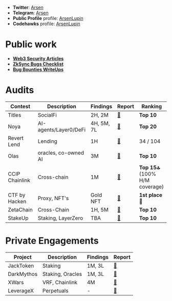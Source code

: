 - **Twitter**: [Arsen](https://x.com/arsen_bt) 
- **Telegram**: [Arsen](https://t.me/ars_bt) 
- **Public Profile** profile: [ArsenLupin](https://audits.sherlock.xyz/watson/ArsenLupin)
- **Codehawks** profile: [ArsenLupin](https://codehawks.cyfrin.io/profile/clo0efgmz0000l808rjflfsbz/)

# Public work
- [**Web3 Security Articles**](https://mirror.xyz/0x3Cc99bfc69575CFA83658CAb5256D98143a2aAaa)
- [**ZkSync Bugs Checklist**](https://github.com/Senya123/ZkSync-PreviousBugs)
- [**Bug Bounties WriteUps**](https://github.com/Senya123/Bounties-Exploit-Bugs)


# Audits

|Contest|Description|Findings|Report|Ranking|
|-------|-----------|--------|------|------|
|Titles|SocialFi|2H, 2M|[📄](https://github.com/Senya123/Contests/blob/main/Titles.md)|**Top 10**|
|Noya| AI-agents/Layer0/DeFi| 4H, 5M, 7L |[📄](https://code4rena.com/audits/2024-04-noya#top)|**Top 20**|
|Revert Lend|Lending|1H|[📄](https://code4rena.com/findings/past-finding/342?repo_name=2024-03-revert-lend-findings&issue_number=299)|34 / 104|
|Olas| oracles, co-owned AI| 3M |[📄](https://code4rena.com/audits/2024-05-olas#top)|**Top 10**|
|CCIP Chainlink| Cross-chain | 1M | [📄](https://codehawks.cyfrin.io/c/2024-07-CL-CCIP/results?lt=contest&page=1&sc=reward&sj=reward&t=leaderboard) |**Top 15🔝** (100% H/M coverage)|
|CTF by Hacken|Proxy, NFT's|Gold NFT|[📄](https://x.com/hackenclub/status/1833873541592199649)|**1st place** 🏅|
|ZetaChain|Cross-Chain|1H, 5M|[📄](https://x.com/arsen_bt/status/1844079985843372369)|**Top 10**|
|StakeUp|Staking, LayerZero|TBA|[📄](https://x.com/arsen_bt/status/1844079985843372369)|**Top 10**|

# Private Engagements

|Project|Description|Findings|Report|
|-------|-----------|--------|------|
|JackToken|Staking|1M, 3L|[📄](https://github.com/Senya123/Contests/blob/main/Titles.md)|
|DarkMythos|Staking, Oracles|1M, 3L|[📄](https://github.com/Senya123/Contests/blob/main/Titles.md)|
|XWars|VRF, Chainlink|4M|[📄](https://github.com/Senya123/Contests/blob/main/Titles.md)|
|LeverageX|Perpetuals|-|[📄](https://github.com/Senya123/Contests/blob/main/Titles.md)|




